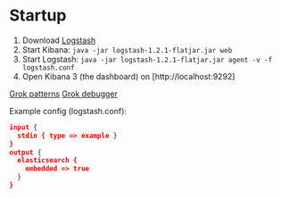 
Startup
============

1. Download [Logstash](https://download.elasticsearch.org/logstash/logstash/logstash-1.2.1-flatjar.jar)
1. Start Kibana: ```java -jar logstash-1.2.1-flatjar.jar web```
1. Start Logstash: ```java -jar logstash-1.2.1-flatjar.jar agent -v -f logstash.conf```
1. Open Kibana 3 (the dashboard) on [http://localhost:9292]



[Grok patterns](https://github.com/logstash/logstash/tree/master/patterns)
[Grok debugger](http://grokdebug.herokuapp.com/)


Example config (logstash.conf):
```json
input {
  stdin { type => example }
}
output {
  elasticsearch {
    embedded => true
  }
}
```
